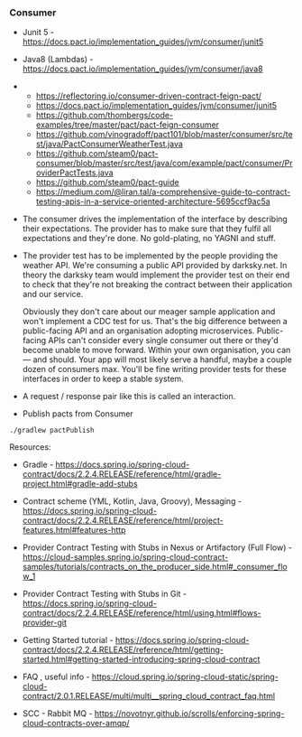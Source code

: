 ### Consumer

* Junit 5 - https://docs.pact.io/implementation_guides/jvm/consumer/junit5
* Java8 (Lambdas) - https://docs.pact.io/implementation_guides/jvm/consumer/java8

*  * https://reflectoring.io/consumer-driven-contract-feign-pact/
   * https://docs.pact.io/implementation_guides/jvm/consumer/junit5
   * https://github.com/thombergs/code-examples/tree/master/pact/pact-feign-consumer
   * https://github.com/vinogradoff/pact101/blob/master/consumer/src/test/java/PactConsumerWeatherTest.java
   * https://github.com/steam0/pact-consumer/blob/master/src/test/java/com/example/pact/consumer/ProviderPactTests.java
   * https://github.com/steam0/pact-guide
   * https://medium.com/@liran.tal/a-comprehensive-guide-to-contract-testing-apis-in-a-service-oriented-architecture-5695ccf9ac5a
   
   
*   The consumer drives the implementation of the interface by describing their expectations. The provider has to make sure that they fulfil all expectations and they're done. No gold-plating, no YAGNI and stuff.

* The provider test has to be implemented by the people providing the weather API. We're consuming a public API provided by darksky.net. In theory the darksky team would implement the provider test on their end to check that they're not breaking the contract between their application and our service.
  
  Obviously they don't care about our meager sample application and won't implement a CDC test for us. That's the big difference between a public-facing API and an organisation adopting microservices. Public-facing APIs can't consider every single consumer out there or they'd become unable to move forward. Within your own organisation, you can — and should. Your app will most likely serve a handful, maybe a couple dozen of consumers max. You'll be fine writing provider tests for these interfaces in order to keep a stable system.
  
  
 *  A request / response pair like this is called an interaction.
   


* Publish pacts from Consumer
```
./gradlew pactPublish
```



Resources:
* Gradle - https://docs.spring.io/spring-cloud-contract/docs/2.2.4.RELEASE/reference/html/gradle-project.html#gradle-add-stubs
* Contract scheme (YML, Kotlin, Java, Groovy), Messaging - https://docs.spring.io/spring-cloud-contract/docs/2.2.4.RELEASE/reference/html/project-features.html#features-http
* Provider Contract Testing with Stubs in Nexus or Artifactory (Full Flow) - https://cloud-samples.spring.io/spring-cloud-contract-samples/tutorials/contracts_on_the_producer_side.html#_consumer_flow_1

* Provider Contract Testing with Stubs in Git - https://docs.spring.io/spring-cloud-contract/docs/2.2.4.RELEASE/reference/html/using.html#flows-provider-git

* Getting Started tutorial - https://docs.spring.io/spring-cloud-contract/docs/2.2.4.RELEASE/reference/html/getting-started.html#getting-started-introducing-spring-cloud-contract
* FAQ , useful info - https://cloud.spring.io/spring-cloud-static/spring-cloud-contract/2.0.1.RELEASE/multi/multi__spring_cloud_contract_faq.html

* SCC - Rabbit MQ - https://novotnyr.github.io/scrolls/enforcing-spring-cloud-contracts-over-amqp/
 